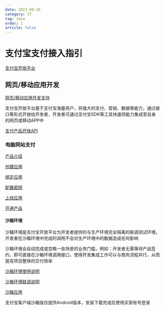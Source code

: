 ```yaml
---
date: 2022-09-20
category: IT
tag: Java
order: 1
article: false
---
```


# 支付宝支付接入指引

<!-- more -->

[支付宝开放平台](https://open.alipay.com/)

## 网页/移动应用开发

[网页/移动应用开发支持](https://open.alipay.com/module/webApp)

支付宝开放平台基于支付宝海量用户，将强大的支付、营销、数据等能力，通过接口等形式开放给开发者，开发者可通过支付宝SDK等工具快速将能力集成至自身的网页或移动APP中

[支付产品开放API](https://opendocs.alipay.com/open/00a0ut#%E6%94%AF%E4%BB%98%E4%BA%A7%E5%93%81)

### 电脑网站支付

[产品介绍](https://opendocs.alipay.com/open/270/105898)

[创建应用](https://opendocs.alipay.com/open/03k9zr)

[绑定应用](https://opendocs.alipay.com/open/0128wr)

[配置密钥](https://opendocs.alipay.com/open/02nlga)

[上线应用](https://opendocs.alipay.com/open/200/golive)

[开通产品](https://opendocs.alipay.com/open/200/105314)

#### 沙箱环境

沙箱环境是支付宝开放平台为开发者提供的与生产环境完全隔离的联调测试环境，开发者在沙箱环境中完成的调用不会对生产环境中的数据造成任何影响

沙箱环境会自动完成或忽略一些场景的业务门槛，例如：开发者无需等待产品签约，即可直接在沙箱环境调用接口，使得开发集成工作可以与商务流程并行，从而提高项目整体的交付效率

[沙箱环境使用说明](https://opendocs.alipay.com/support/01razc)

[沙箱环境联调说明](https://opendocs.alipay.com/open/00dn7o)

[沙箱应用](https://open.alipay.com/develop/sandbox/app)

支付宝客户端沙箱版仅提供Android版本，安装下载完成后使用买家账号登录